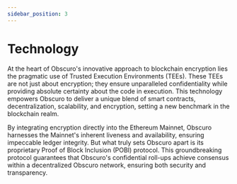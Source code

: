```yaml
---
sidebar_position: 3
---
```

# Technology 

At the heart of Obscuro's innovative approach to blockchain encryption lies the pragmatic use of Trusted Execution Environments (TEEs). These TEEs are not just about encryption; they ensure unparalleled confidentiality while providing absolute certainty about the code in execution. This technology empowers Obscuro to deliver a unique blend of smart contracts, decentralization, scalability, and encryption, setting a new benchmark in the blockchain realm.

By integrating encryption directly into the Ethereum Mainnet, Obscuro harnesses the Mainnet's inherent liveness and availability, ensuring impeccable ledger integrity. But what truly sets Obscuro apart is its proprietary Proof of Block Inclusion (POBI) protocol. This groundbreaking protocol guarantees that Obscuro's confidential roll-ups achieve consensus within a decentralized Obscuro network, ensuring both security and transparency.